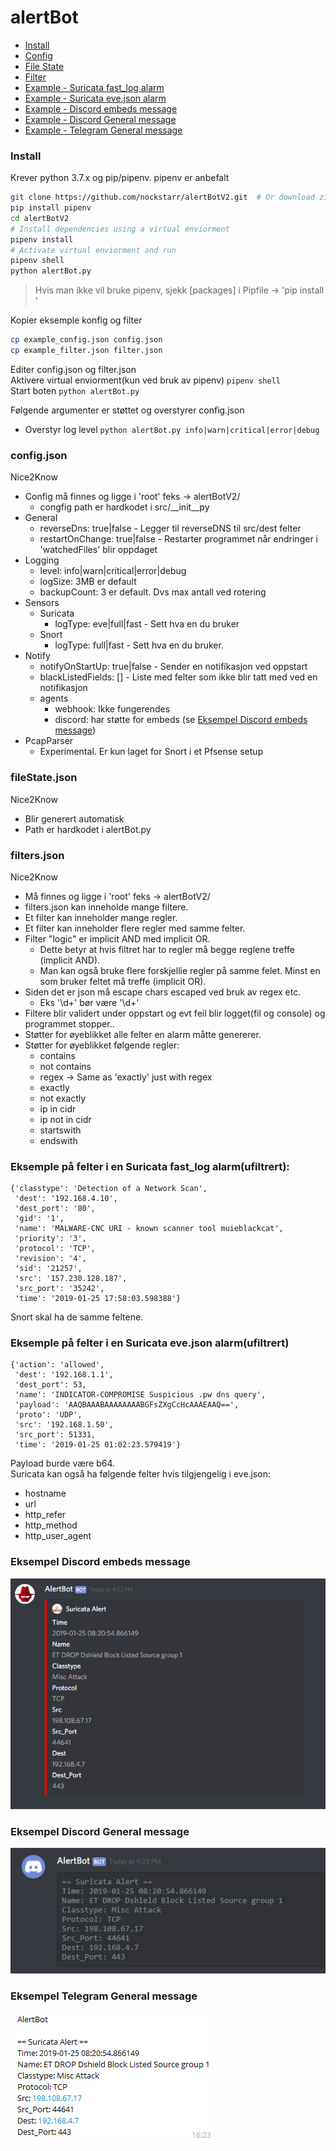# alertBot

* [Install](#install)  
* [Config](#configjson)  
* [File State](#filestatejson)  
* [Filter](#filtersjson)  
* [Example - Suricata fast_log alarm](#eksemple-p-felter-i-en-suricata-fast_log-alarmufiltrert)  
* [Example - Suricata eve.json alarm](#eksemple-p-felter-i-en-suricata-evejson-alarmufiltrert)  
* [Example - Discord embeds message](#eksempel-discord-embeds-message)
* [Example - Discord General message](#eksemple-discord-general-message)  
* [Example - Telegram General message](#eksemple-telegram-general-message)  
### Install
Krever python 3.7.x og pip/pipenv. pipenv er anbefalt
```bash
git clone https://github.com/nockstarr/alertBotV2.git  # Or download zip
pip install pipenv
cd alertBotV2
# Install dependencies using a virtual enviorment
pipenv install
# Activate virtual enviorment and run
pipenv shell
python alertBot.py
```
> Hvis man ikke vil bruke pipenv, sjekk [packages] i Pipfile -> 'pip install <package>'


Kopier eksemple konfig og filter 
```bash
cp example_config.json config.json
cp example_filter.json filter.json
```
Editer config.json og filter.json  
Aktivere virtual enviorment(kun ved bruk av pipenv) `pipenv shell`  
Start boten `python alertBot.py`  

Følgende argumenter er støttet og overstyrer config.json    
* Overstyr log level `python alertBot.py info|warn|critical|error|debug`
### config.json
Nice2Know
* Config må finnes og ligge i 'root' feks -> alertBotV2/
    - congfig path er hardkodet i src/__init__py
* General
    - reverseDns: true|false - Legger til reverseDNS til src/dest felter
    - restartOnChange: true|false - Restarter programmet når endringer i 'watchedFiles' blir oppdaget
* Logging
    - level: info|warn|critical|error|debug
    - logSize: 3MB er default
    - backupCount: 3 er default. Dvs max antall ved rotering
* Sensors
    - Suricata
        - logType: eve|full|fast - Sett hva en du bruker
    - Snort
        - logType: full|fast - Sett hva en du bruker.
* Notify
    - notifyOnStartUp: true|false - Sender en notifikasjon ved oppstart
    - blackListedFields: [] - Liste med felter som ikke blir tatt med ved en notifikasjon
    - agents
        - webhook: Ikke fungerendes
        - discord: har støtte for embeds (se [Eksempel Discord embeds message](#eksempel-discord-embeds-message))
* PcapParser
    - Experimental. Er kun laget for Snort i et Pfsense setup
### fileState.json
Nice2Know
* Blir generert automatisk
* Path er hardkodet i alertBot.py
### filters.json
Nice2Know
* Må finnes og ligge i 'root' feks -> alertBotV2/
* filters.json kan inneholde mange filtere.
* Et filter kan inneholder mange regler. 
* Et filter kan inneholder flere regler med samme felter.
* Filter "logic" er implicit AND med implicit OR.
    - Dette betyr at hvis filtret har to regler må begge reglene treffe (implicit AND).
    - Man kan også bruke flere forskjellie regler på samme felet. Minst en som bruker feltet må treffe (implicit OR).
* Siden det er json må escape chars escaped ved bruk av regex etc.
    - Eks '\d+' bør være '\\d+'
* Filtere blir validert under oppstart og evt feil blir logget(fil og console) og programmet stopper..
* Støtter for øyeblikket alle felter en alarm måtte genererer.
* Støtter for øyeblikket følgende regler:
    - contains
    - not contains
    - regex -> Same as 'exactly' just with regex
    - exactly
    - not exactly
    - ip in cidr
    - ip not in cidr
    - startswith
    - endswith

### Eksemple på felter i en Suricata fast_log alarm(ufiltrert):
```
{'classtype': 'Detection of a Network Scan',
 'dest': '192.168.4.10',
 'dest_port': '80',
 'gid': '1',
 'name': 'MALWARE-CNC URI - known scanner tool muieblackcat',
 'priority': '3',
 'protocol': 'TCP',
 'revision': '4',
 'sid': '21257',
 'src': '157.230.128.187',
 'src_port': '35242',
 'time': '2019-01-25 17:58:03.598388'}
```
Snort skal ha de samme feltene.
### Eksemple på felter i en Suricata eve.json alarm(ufiltrert)
```
{'action': 'allowed',
 'dest': '192.168.1.1',
 'dest_port': 53,
 'name': 'INDICATOR-COMPROMISE Suspicious .pw dns query',
 'payload': 'AAQBAAABAAAAAAAABGFsZXgCcHcAAAEAAQ==',
 'proto': 'UDP',
 'src': '192.168.1.50',
 'src_port': 51331,
 'time': '2019-01-25 01:02:23.579419'}
```
Payload burde være b64.  
Suricata kan også ha følgende felter hvis tilgjengelig i eve.json:
 * hostname
 * url
 * http_refer
 * http_method
 * http_user_agent
 
 
### Eksempel Discord embeds message
![](docs/assets/discord_embed_message.PNG)

### Eksempel Discord General message
![](docs/assets/discord_general_message.PNG)

### Eksempel Telegram General message
![](docs/assets/telegram_general_message.PNG)
